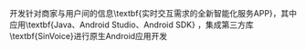 开发针对商家与用户间的信息\textbf{实时交互需求的全新智能化服务APP}，其中应用\textbf{Java、Android Studio、Android SDK} ，集成第三方库\textbf{SinVoice}进行原生Android应用开发
